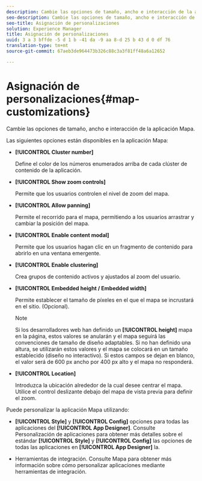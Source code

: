 ```yaml
---
description: Cambie las opciones de tamaño, ancho e interacción de la aplicación Mapa.
seo-description: Cambie las opciones de tamaño, ancho e interacción de la aplicación Mapa.
seo-title: Asignación de personalizaciones
solution: Experience Manager
title: Asignación de personalizaciones
uuid: 3 a 3 bffde -5 d 1 b -41 da -9 aa 8-d 25 b 43 d 0 df 76
translation-type: tm+mt
source-git-commit: 67aeb3de964473b326c88c3a3f81ff48a6a12652

---
```



# Asignación de personalizaciones{#map-customizations}

Cambie las opciones de tamaño, ancho e interacción de la aplicación Mapa.



Las siguientes opciones están disponibles en la aplicación Mapa:

* **[!UICONTROL Cluster number]**

   Define el color de los números enumerados arriba de cada clúster de contenido de la aplicación.

* **[!UICONTROL Show zoom controls]**

   Permite que los usuarios controlen el nivel de zoom del mapa.

* **[!UICONTROL Allow panning]**

   Permite el recorrido para el mapa, permitiendo a los usuarios arrastrar y cambiar la posición del mapa.

* **[!UICONTROL Enable content modal]**

   Permite que los usuarios hagan clic en un fragmento de contenido para abrirlo en una ventana emergente.

* **[!UICONTROL Enable clustering]**

   Crea grupos de contenido activos y ajustados al zoom del usuario.

* **[!UICONTROL Embedded height / Embedded width]**

   Permite establecer el tamaño de píxeles en el que el mapa se incrustará en el sitio. (Opcional).

   >[!NOTE]
   >
   >Si los desarrolladores web han definido un **[!UICONTROL height]** mapa en la página, estos valores se anularán y el mapa seguirá las convenciones de tamaño de diseño adaptables. Si no han definido una altura, se utilizarán estos valores y el mapa se colocará en un tamaño establecido (diseño no interactivo). Si estos campos se dejan en blanco, el valor será de 600 px ancho por 400 px alto y el mapa no responderá.

* **[!UICONTROL Location]**

   Introduzca la ubicación alrededor de la cual desee centrar el mapa. Utilice el control deslizante debajo del mapa de vista previa para definir el zoom.

Puede personalizar la aplicación Mapa utilizando:

* **[!UICONTROL Style]** y **[!UICONTROL Config]** opciones para todas las aplicaciones del **[!UICONTROL App Designer]**. Consulte Personalización de aplicaciones para obtener más detalles sobre el estándar **[!UICONTROL Style]** y **[!UICONTROL Config]** las opciones de todas las aplicaciones en **[!UICONTROL App Designer]** la.

* Herramientas de integración. Consulte Mapa para obtener más información sobre cómo personalizar aplicaciones mediante herramientas de integración.

